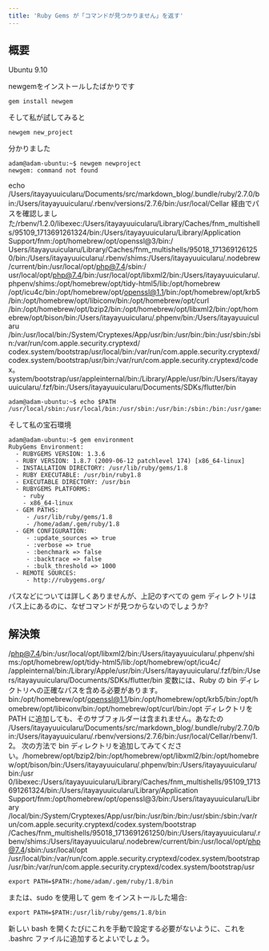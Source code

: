 ```yaml
---
title: 'Ruby Gems が「コマンドが見つかりません」を返す'
---
```


## 概要
Ubuntu 9.10

newgemをインストールしたばかりです

```
gem install newgem

```
そして私が試してみると

```
newgem new_project

```
分かりました

```
adam@adam-ubuntu:~$ newgem newproject
newgem: command not found

```
echo /Users/itayayuuicularu/Documents/src/markdown_blog/.bundle/ruby/2.7.0/bin:/Users/itayayuuicularu/.rbenv/versions/2.7.6/bin:/usr/local/Cellar 経由でパスを確認しました/rbenv/1.2.0/libexec:/Users/itayayuuicularu/Library/Caches/fnm_multishells/95109_1713691261324/bin:/Users/itayayuuicularu/Library/Application Support/fnm:/opt/homebrew/opt/openssl@3/bin:/ Users/itayayuuicularu/Library/Caches/fnm_multishells/95018_1713691261250/bin:/Users/itayayuuicularu/.rbenv/shims:/Users/itayayuuicularu/.nodebrew/current/bin:/usr/local/opt/php@7.4/sbin:/ usr/local/opt/php@7.4/bin:/usr/local/opt/libxml2/bin:/Users/itayayuuicularu/.phpenv/shims:/opt/homebrew/opt/tidy-html5/lib:/opt/homebrew /opt/icu4c/bin:/opt/homebrew/opt/openssl@1.1/bin:/opt/homebrew/opt/krb5/bin:/opt/homebrew/opt/libiconv/bin:/opt/homebrew/opt/curl /bin:/opt/homebrew/opt/bzip2/bin:/opt/homebrew/opt/libxml2/bin:/opt/homebrew/opt/bison/bin:/Users/itayayuuicularu/.phpenv/bin:/Users/itayayuuicularu /bin:/usr/local/bin:/System/Cryptexes/App/usr/bin:/usr/bin:/bin:/usr/sbin:/sbin:/var/run/com.apple.security.cryptexd/ codex.system/bootstrap/usr/local/bin:/var/run/com.apple.security.cryptexd/codex.system/bootstrap/usr/bin:/var/run/com.apple.security.cryptexd/codex。 system/bootstrap/usr/appleinternal/bin:/Library/Apple/usr/bin:/Users/itayayuuicularu/.fzf/bin:/Users/itayayuuicularu/Documents/SDKs/flutter/bin

```
adam@adam-ubuntu:~$ echo $PATH
/usr/local/sbin:/usr/local/bin:/usr/sbin:/usr/bin:/sbin:/bin:/usr/games:/home/adam/.gem

```
そして私の宝石環境

```
adam@adam-ubuntu:~$ gem environment
RubyGems Environment:
  - RUBYGEMS VERSION: 1.3.6
  - RUBY VERSION: 1.8.7 (2009-06-12 patchlevel 174) [x86_64-linux]
  - INSTALLATION DIRECTORY: /usr/lib/ruby/gems/1.8
  - RUBY EXECUTABLE: /usr/bin/ruby1.8
  - EXECUTABLE DIRECTORY: /usr/bin
  - RUBYGEMS PLATFORMS:
    - ruby
    - x86_64-linux
  - GEM PATHS:
     - /usr/lib/ruby/gems/1.8
     - /home/adam/.gem/ruby/1.8
  - GEM CONFIGURATION:
     - :update_sources => true
     - :verbose => true
     - :benchmark => false
     - :backtrace => false
     - :bulk_threshold => 1000
  - REMOTE SOURCES:
     - http://rubygems.org/

```
パスなどについては詳しくありませんが、上記のすべての gem ディレクトリはパス上にあるのに、なぜコマンドが見つからないのでしょうか?

## 解決策
/php@7.4/bin:/usr/local/opt/libxml2/bin:/Users/itayayuuicularu/.phpenv/shims:/opt/homebrew/opt/tidy-html5/lib:/opt/homebrew/opt/icu4c/ /appleinternal/bin:/Library/Apple/usr/bin:/Users/itayayuuicularu/.fzf/bin:/Users/itayayuuicularu/Documents/SDKs/flutter/bin 変数には、Ruby の bin ディレクトリへの正確なパスを含める必要があります。bin:/opt/homebrew/opt/openssl@1.1/bin:/opt/homebrew/opt/krb5/bin:/opt/homebrew/opt/libiconv/bin:/opt/homebrew/opt/curl/bin:/opt ディレクトリを PATH に追加しても、そのサブフォルダーは含まれません。あなたの /Users/itayayuuicularu/Documents/src/markdown_blog/.bundle/ruby/2.7.0/bin:/Users/itayayuuicularu/.rbenv/versions/2.7.6/bin:/usr/local/Cellar/rbenv/1.2。 次の方法で bin ディレクトリを追加してみてください。/homebrew/opt/bzip2/bin:/opt/homebrew/opt/libxml2/bin:/opt/homebrew/opt/bison/bin:/Users/itayayuuicularu/.phpenv/bin:/Users/itayayuuicularu/bin:/usr 0/libexec:/Users/itayayuuicularu/Library/Caches/fnm_multishells/95109_1713691261324/bin:/Users/itayayuuicularu/Library/Application Support/fnm:/opt/homebrew/opt/openssl@3/bin:/Users/itayayuuicularu/Library /local/bin:/System/Cryptexes/App/usr/bin:/usr/bin:/bin:/usr/sbin:/sbin:/var/run/com.apple.security.cryptexd/codex.system/bootstrap /Caches/fnm_multishells/95018_1713691261250/bin:/Users/itayayuuicularu/.rbenv/shims:/Users/itayayuuicularu/.nodebrew/current/bin:/usr/local/opt/php@7.4/sbin:/usr/local/opt /usr/local/bin:/var/run/com.apple.security.cryptexd/codex.system/bootstrap/usr/bin:/var/run/com.apple.security.cryptexd/codex.system/bootstrap/usr 

```
export PATH=$PATH:/home/adam/.gem/ruby/1.8/bin

```
または、sudo を使用して gem をインストールした場合:

```
export PATH=$PATH:/usr/lib/ruby/gems/1.8/bin

```
新しい bash を開くたびにこれを手動で設定する必要がないように、これを .bashrc ファイルに追加するとよいでしょう。

